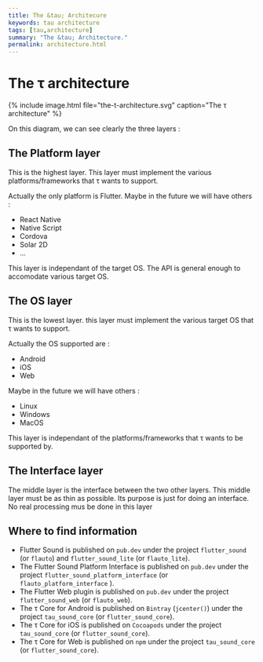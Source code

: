 ```yaml
---
title: The &tau; Architecure
keywords: tau architecture
tags: [tau,architecture]
summary: "The &tau; Architecture."
permalink: architecture.html
---
```


# The &tau; architecture

{% include image.html file="the-t-architecture.svg"  caption="The &tau; architecture" %}



On this diagram, we can see clearly the three layers :

## The Platform layer

This is the highest layer. This layer must implement the various platforms/frameworks that &tau; wants to support.

Actually the only platform is Flutter. Maybe in the future we will have others :

- React Native
- Native Script
- Cordova
- Solar 2D
- ...

This layer is independant of the target OS. The API is general enough to accomodate various target OS.


## The OS layer

This is the lowest layer. this layer must implement the various target OS that &tau; wants to support.

Actually the OS supported are :

- Android
- iOS
- Web

Maybe in the future we will have others :

- Linux
- Windows
- MacOS

This layer is independant of the platforms/frameworks that &tau; wants to be supported by.


## The Interface layer

The middle layer is the interface between the two other layers. This middle layer must be as thin as possible.
Its purpose is just for doing an interface. No real processing mus be done in this layer


## Where to find information 

- Flutter Sound is published on `pub.dev` under the project `flutter_sound`  (or `flauto`) and `flutter_sound_lite` (or `flauto_lite`).
- The Flutter Sound Platform Interface is published on `pub.dev` under the project `flutter_sound_platform_interface` (or `flauto_platform_interface` ).
- The Flutter Web plugin is published on `pub.dev` under the project `flutter_sound_web` (or `flauto_web`).
- The &tau; Core for Android is published on `Bintray` (`jcenter()`) under the project `tau_sound_core` (or `flutter_sound_core`).
- The &tau; Core for iOS is published on `Cocoapods` under the project `tau_sound_core` (or `flutter_sound_core`).
- The &tau; Core for Web is published on `npm` under the project `tau_sound_core` (or `flutter_sound_core`).

